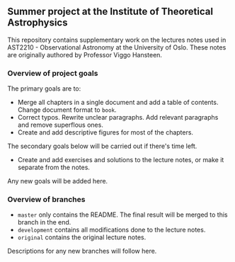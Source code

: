 ## Summer project at the Institute of Theoretical Astrophysics
This repository contains supplementary work on the lectures notes used in AST2210 -
Observational Astronomy at the University of Oslo. These notes are originally authored
by Professor Viggo Hansteen.


### Overview of project goals
The primary goals are to:
* Merge all chapters in a single document and add a table of contents. Change document
	format to `book`.
* Correct typos. Rewrite unclear paragraphs. Add relevant paragraphs and remove superflous ones.
* Create and add descriptive figures for most of the chapters.


The secondary goals below will be carried out if there's time left.
* Create and add exercises and solutions to the lecture notes, or make it separate from
	the notes.


Any new goals will be added here.


### Overview of branches
* `master` only contains the README. The final result will be merged to this branch in the
	end.
* `development` contains all modifications done to the lecture notes.
* `original` contains the original lecture notes.


Descriptions for any new branches will follow here.

